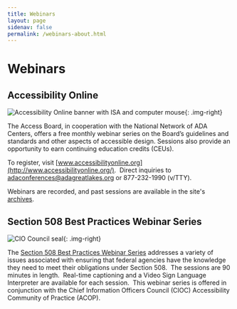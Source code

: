 ```yaml
---
title: Webinars
layout: page
sidenav: false
permalink: /webinars-about.html
---
```


# Webinars

## Accessibility Online ##

![Accessibility Online banner with ISA and computer mouse](../img/ao-banner.png){: .img-right}

The Access Board, in cooperation with the National Network of ADA Centers, offers a free monthly webinar series on the Board’s guidelines and standards and other aspects of accessible design.  Sessions also provide an opportunity to earn continuing education credits (CEUs).

To register, visit [www.accessibilityonline.org](http://www.accessibilityonline.org/).&nbsp;
Direct inquiries to [adaconferences@adagreatlakes.org](mailto:adaconferences@adagreatlakes.org) or 877-232-1990 (v/TTY).

Webinars are recorded, and past sessions are available in the site's [archives](https://www.accessibilityonline.org/ao/archives/). 

## Section 508 Best Practices Webinar Series ##

![CIO Council seal](../img/cioc-logo.png){: .img-right}

The [Section 508 Best Practices Webinar Series](https://www.accessibilityonline.org/cioc-508/schedule) addresses a variety of issues associated with ensuring that federal agencies have the knowledge they need to meet their obligations under Section 508.&nbsp;
The sessions are 90 minutes in length.&nbsp;
Real-time captioning and a Video Sign Language Interpreter are available for each session.&nbsp; This webinar series is offered in conjunction with the Chief Information Officers Council (CIOC) Accessibility Community of Practice (ACOP).
